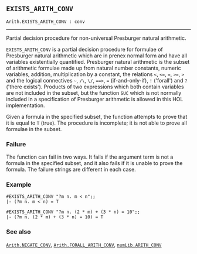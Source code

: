 ## `EXISTS_ARITH_CONV`

``` hol4
Arith.EXISTS_ARITH_CONV : conv
```

------------------------------------------------------------------------

Partial decision procedure for non-universal Presburger natural
arithmetic.

`EXISTS_ARITH_CONV` is a partial decision procedure for formulae of
Presburger natural arithmetic which are in prenex normal form and have
all variables existentially quantified. Presburger natural arithmetic is
the subset of arithmetic formulae made up from natural number constants,
numeric variables, addition, multiplication by a constant, the relations
`<`, `<=`, `=`, `>=`, `>` and the logical connectives `~`, `/\`, `\/`,
`==>`, `=` (if-and-only-if), `!` ('forall') and `?` ('there exists').
Products of two expressions which both contain variables are not
included in the subset, but the function `SUC` which is not normally
included in a specification of Presburger arithmetic is allowed in this
HOL implementation.

Given a formula in the specified subset, the function attempts to prove
that it is equal to `T` (true). The procedure is incomplete; it is not
able to prove all formulae in the subset.

### Failure

The function can fail in two ways. It fails if the argument term is not
a formula in the specified subset, and it also fails if it is unable to
prove the formula. The failure strings are different in each case.

### Example

``` hol4
#EXISTS_ARITH_CONV "?m n. m < n";;
|- (?m n. m < n) = T

#EXISTS_ARITH_CONV "?m n. (2 * m) + (3 * n) = 10";;
|- (?m n. (2 * m) + (3 * n) = 10) = T
```

### See also

[`Arith.NEGATE_CONV`](#Arith.NEGATE_CONV),
[`Arith.FORALL_ARITH_CONV`](#Arith.FORALL_ARITH_CONV),
[`numLib.ARITH_CONV`](#numLib.ARITH_CONV)
